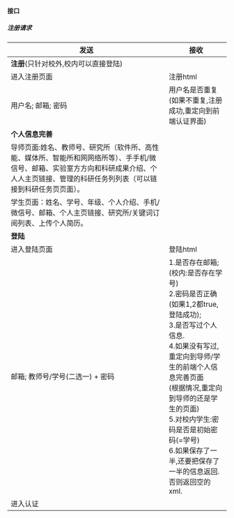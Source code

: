 #### 接口

##### 注册请求

| 发送                                                         | 接收                                                         |
| ------------------------------------------------------------ | ------------------------------------------------------------ |
| **注册**(只针对校外,校内可以直接登陆)                        |                                                              |
| 进入注册页面                                                 | 注册html                                                     |
| 用户名; 邮箱; 密码                                           | 用户名是否重复(如果不重复,注册成功,重定向到前端认证界面)     |
| **个人信息完善**                                             |                                                              |
| 导师页面:姓名、教师号、研究所（软件所、高性能、媒体所、智能所和⽹网络所等）、⼿手机/微 信号、邮箱、实验室⽅方向和科研成果介绍、个⼈人主⻚链接、管理的科研任务列列表（可以链接到科研任务⻚页面）。 |                                                              |
| 学生页面：姓名、学号、年级、个人介绍、手机/微信号、邮箱、个人主页链接、研究所/关键词订阅列表、上传个人简历。 |                                                              |
| **登陆**                                                     |                                                              |
| 进入登陆页面                                                 | 登陆html                                                     |
| 邮箱; 教师号/学号(二选一) + 密码                             | 1.是否存在邮箱; (校内:是否存在学号)<br />2.密码是否正确(如果1,2都true, 登陆成功);<br />3.是否写过个人信息.<br />4.如果没有写过,重定向到导师/学生的前端个人信息完善页面<br/>    (根据情况,重定向到导师的还是学生的页面)<br />5.对校内学生:密码是否是初始密码(=学号)<br/>6.如果保存了一半,还要把保存了一半的信息返回.否则返回空的xml. |
| 进入认证                                                     |                                                              |

